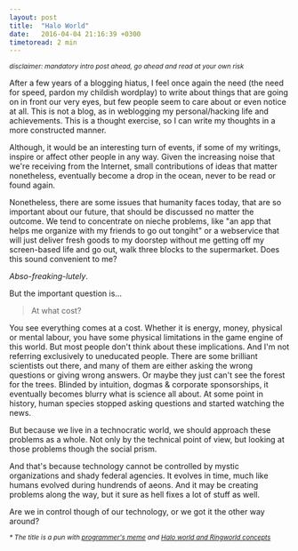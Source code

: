 ```yaml
---
layout: post
title:  "Halo World"
date:   2016-04-04 21:16:39 +0300
timetoread: 2 min
---
```

<small><em>disclaimer: mandatory intro post ahead, go ahead and read at your own risk</em></small>

After a few years of a blogging hiatus, I feel once again the need (the need for
speed, pardon my childish wordplay) to write about things that are going on in
front our very eyes, but few people seem to care about or even notice at all.
This is not a blog, as in weblogging my personal/hacking life and achievements.
This is a thought exercise, so I can write my thoughts in a more constructed
manner.

Although, it would be an interesting turn of events, if some of my writings,
inspire or affect other people in any way. Given the increasing noise that we're
receiving from the Internet, small contributions of ideas that matter
nonetheless, eventually become a drop in the ocean, never to be read or found
again.

Nonetheless, there are some issues that humanity faces today, that are so
important about our future, that should be discussed no matter the outcome. We
tend to concentrate on nieche problems, like "an app that helps me organize with my
friends to go out tongiht" or a webservice that will just deliver fresh goods to my
doorstep without me getting off my screen-based life and go out, walk three
blocks to the supermarket. Does this sound convenient to me?

*Abso-freaking-lutely*.

But the important question is...

> At what cost?

You see everything comes at a cost. Whether it is energy, money, physical or
mental labour, you have some physical limitations in the game engine of this
world. But most people don't think about these implications. And I'm not
referring exclusively to uneducated people. There are some brilliant
scientists out there, and many of them are either asking the wrong questions
or giving wrong answers. Or maybe they just can't see the forest for the trees.
Blinded by intuition, dogmas & corporate sponsorships, it eventually becomes
blurry what is science all about. At some point in history, human species stopped
asking questions and started watching the news.

But because we live in a technocratic world, we should approach these problems
as a whole. Not only by the technical point of view, but looking at those
problems though the social prism.

And that's because technology cannot be controlled by mystic organizations and shady
federal agencies. It evolves in time, much like humans evolved during hundrends
of aeons.  And it may be creating problems along the way, but it sure as hell
fixes a lot of stuff as well.

Are we in control though of our technology, or we got it the other way around?

<small><em> * The title is a pun with [programmer's meme](https://en.wikipedia.org/wiki/%22Hello,_World!%22_program) and [Halo world and Ringworld concepts](https://en.wikipedia.org/wiki/Ringworld#Concepts)</em></small>
